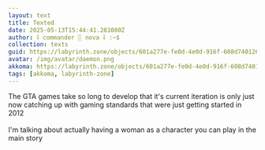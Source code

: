 ```yaml
---
layout: text
title: Texted
date: 2025-05-13T15:44:41.281080Z
author: ⸸ commander ░ nova ⸸ :~$
collection: texts
guid: https://labyrinth.zone/objects/601a277e-fe0d-4e0d-916f-608d740126c3
avatar: /img/avatar/daemon.png
akkoma: https://labyrinth.zone/objects/601a277e-fe0d-4e0d-916f-608d740126c3
tags: [akkoma, labyrinth-zone]
---
```


<p>The GTA games take so long to develop that it's current iteration is only just now catching up with gaming standards that were just getting started in 2012<br><br>I'm talking about actually having a woman as a character you can play in the main story</p>
